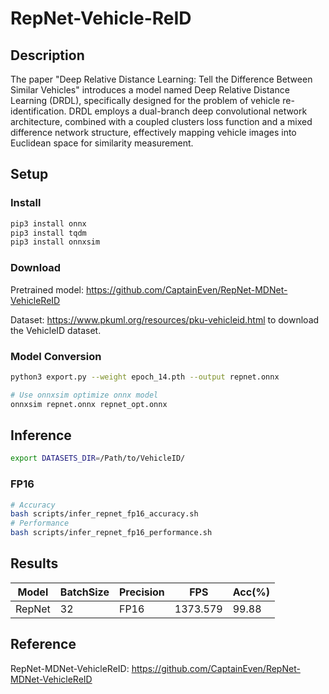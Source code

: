 # RepNet-Vehicle-ReID

## Description

The paper "Deep Relative Distance Learning: Tell the Difference Between Similar Vehicles" introduces a model named Deep Relative Distance Learning (DRDL), specifically designed for the problem of vehicle re-identification. DRDL employs a dual-branch deep convolutional network architecture, combined with a coupled clusters loss function and a mixed difference network structure, effectively mapping vehicle images into Euclidean space for similarity measurement.

## Setup

### Install

```bash
pip3 install onnx
pip3 install tqdm
pip3 install onnxsim
```

### Download

Pretrained model: <https://github.com/CaptainEven/RepNet-MDNet-VehicleReID>

Dataset: <https://www.pkuml.org/resources/pku-vehicleid.html> to download the VehicleID dataset.

### Model Conversion

```bash
python3 export.py --weight epoch_14.pth --output repnet.onnx

# Use onnxsim optimize onnx model
onnxsim repnet.onnx repnet_opt.onnx
```

## Inference

```bash
export DATASETS_DIR=/Path/to/VehicleID/
```

### FP16

```bash
# Accuracy
bash scripts/infer_repnet_fp16_accuracy.sh
# Performance
bash scripts/infer_repnet_fp16_performance.sh
```

## Results

Model   |BatchSize  |Precision |FPS       |Acc(%)    |
--------|-----------|----------|----------|----------|
RepNet  |    32     |   FP16   |1373.579  |  99.88   |

## Reference

RepNet-MDNet-VehicleReID: <https://github.com/CaptainEven/RepNet-MDNet-VehicleReID>
